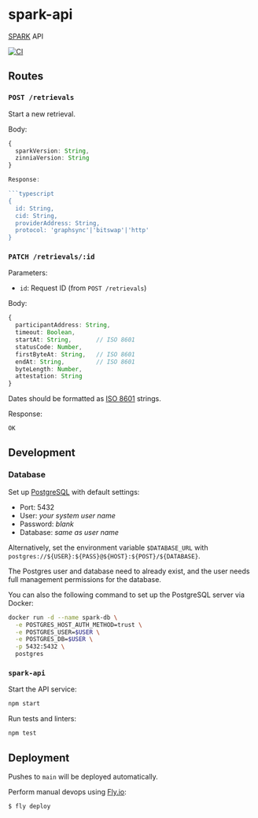 # spark-api
[SPARK](https://github.com/filecoin-station/spark) API

[![CI](https://github.com/filecoin-station/spark-api/actions/workflows/ci.yml/badge.svg)](https://github.com/filecoin-station/spark-api/actions/workflows/ci.yml)

## Routes

### `POST /retrievals`

Start a new retrieval.

Body:

```typescript
{
  sparkVersion: String,
  zinniaVersion: String
}

Response:

```typescript
{
  id: String,
  cid: String,
  providerAddress: String,
  protocol: 'graphsync'|'bitswap'|'http'
}
```

### `PATCH /retrievals/:id`

Parameters:
- `id`: Request ID (from `POST /retrievals`)

Body:

```typescript
{
  participantAddress: String,
  timeout: Boolean,
  startAt: String,       // ISO 8601
  statusCode: Number,
  firstByteAt: String,   // ISO 8601
  endAt: String,         // ISO 8601
  byteLength: Number,
  attestation: String
}
```

Dates should be formatted as [ISO 8601](https://tc39.es/ecma262/#sec-date-time-string-format)
strings.

Response:

```
OK
```

## Development

### Database

Set up [PostgreSQL](https://www.postgresql.org/) with default settings:
 - Port: 5432
 - User: _your system user name_
 - Password: _blank_
 - Database: _same as user name_

Alternatively, set the environment variable `$DATABASE_URL` with `postgres://${USER}:${PASS}@${HOST}:${POST}/${DATABASE}`.

The Postgres user and database need to already exist, and the user
needs full management permissions for the database.

You can also the following command to set up the PostgreSQL server via Docker:

```bash
docker run -d --name spark-db \
  -e POSTGRES_HOST_AUTH_METHOD=trust \
  -e POSTGRES_USER=$USER \
  -e POSTGRES_DB=$USER \
  -p 5432:5432 \
  postgres
```

### `spark-api`

Start the API service:

```bash
npm start
```

Run tests and linters:

```bash
npm test
```

## Deployment

Pushes to `main` will be deployed automatically.

Perform manual devops using [Fly.io](https://fly.io):

```bash
$ fly deploy
```
